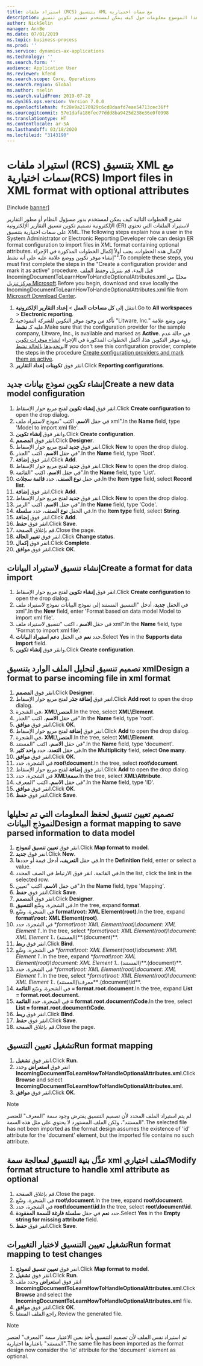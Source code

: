 ```yaml
---
title: استيراد ملفات (RCS) بتنسيق XML مع سمات اختيارية
description: يوفر هذا الموضوع معلومات حول كيف يمكن لمستخدم تصميم تكوين تنسيق ER لاستيراد الملفات بتنسيق XML والذي يحتوي على سمات اختيارية.
author: NickSelin
manager: AnnBe
ms.date: 07/01/2019
ms.topic: business-process
ms.prod: ''
ms.service: dynamics-ax-applications
ms.technology: ''
ms.search.form: ''
audience: Application User
ms.reviewer: kfend
ms.search.scope: Core, Operations
ms.search.region: Global
ms.author: nselin
ms.search.validFrom: 2019-07-28
ms.dyn365.ops.version: Version 7.0.0
ms.openlocfilehash: fc28e9a2170929c6cd8daafd7eae54713cec36ff
ms.sourcegitcommit: 57e1dafa186fec77ddd8ba9425d238e36e0f0998
ms.translationtype: HT
ms.contentlocale: ar-SA
ms.lasthandoff: 03/18/2020
ms.locfileid: "3143190"
---
```

# <a name="rcs-import-files-in-xml-format-with-optional-attributes"></a><span data-ttu-id="006d6-103">استيراد ملفات (RCS) بتنسيق XML مع سمات اختيارية</span><span class="sxs-lookup"><span data-stu-id="006d6-103">(RCS) Import files in XML format with optional attributes</span></span>

[!include [banner](../../includes/banner.md)]

<span data-ttu-id="006d6-104">تشرح الخطوات التالية كيف يمكن لمستخدم بدور مسؤول النظام أو مطور التقارير الإلكترونية تصميم تكوين تنسيق التقارير الإلكترونية (ER) لاستيراد الملفات التي تحتوي على سمات اختيارية بتنسيق XML.</span><span class="sxs-lookup"><span data-stu-id="006d6-104">The following steps explain how a user in the System Administrator or Electronic Reporting Developer role can design ER format configuration to import files in XML format containing optional attributes.</span></span> <span data-ttu-id="006d6-105">لإكمال هذه الخطوات، يجب أولاً إكمال الخطوات المذكورة في الإجراء "إنشاء موفر تكوين ووضع علامة عليه على أنه نشط".</span><span class="sxs-lookup"><span data-stu-id="006d6-105">To complete these steps, you must first complete the steps in the "Create a configuration provider and mark it as active" procedure.</span></span> <span data-ttu-id="006d6-106">قبل البدء، قم بتنزيل وحفظ الملف IncomingDocumentToLearnHowToHandleOptionalAttributes.xml محليًا من [مركز تنزيل Microsoft](https://go.microsoft.com/fwlink/?linkid=874684).</span><span class="sxs-lookup"><span data-stu-id="006d6-106">Before you begin, download and save locally the IncomingDocumentToLearnHowToHandleOptionalAttributes.xml file from [Microsoft Download Center](https://go.microsoft.com/fwlink/?linkid=874684).</span></span>

1.    <span data-ttu-id="006d6-107">انتقل إلى **كل مساحات العمل‬** > **إعداد التقارير الإلكترونية**.</span><span class="sxs-lookup"><span data-stu-id="006d6-107">Go to **All workspaces** > **Electronic reporting**.</span></span>
2.    <span data-ttu-id="006d6-108">تأكد من وجود موفر التكوين للشركة النموذجية "Litware, Inc." ومن وضع علامة عليه كـ **نشط**.</span><span class="sxs-lookup"><span data-stu-id="006d6-108">Make sure that the configuration provider for the sample company, Litware, Inc., is available and marked as **Active**.</span></span> <span data-ttu-id="006d6-109">في حالة عدم رؤية موفر التكوين هذا، أكمل الخطوات المذكورة في الإجراء [إنشاء موفرات تكوين وتحديدها بالحالة نشط‬](er-configuration-provider-mark-it-active-2016-11.md).</span><span class="sxs-lookup"><span data-stu-id="006d6-109">If you don't see this configuration provider, complete the steps in the procedure [Create configuration providers and mark them as active](er-configuration-provider-mark-it-active-2016-11.md).</span></span>
3.    <span data-ttu-id="006d6-110">انقر فوق **تكوينات إعداد التقارير‬**.</span><span class="sxs-lookup"><span data-stu-id="006d6-110">Click **Reporting configurations**.</span></span>

## <a name="create-a-new-data-model-configuration"></a><span data-ttu-id="006d6-111">إنشاء تكوين نموذج بيانات جديد</span><span class="sxs-lookup"><span data-stu-id="006d6-111">Create a new data model configuration</span></span>
1.    <span data-ttu-id="006d6-112">انقر فوق **إنشاء تكوين** لفتح مربع حوار الإسقاط‬.</span><span class="sxs-lookup"><span data-stu-id="006d6-112">Click **Create configuration** to open the drop dialog.</span></span>
2.    <span data-ttu-id="006d6-113">في حقل **الاسم**، اكتب "نموذج لاستيراد ملف xml".</span><span class="sxs-lookup"><span data-stu-id="006d6-113">In the **Name** field, type 'Model to import xml file'.</span></span>
3.    <span data-ttu-id="006d6-114">وانقر فوق **إنشاء تكوين**.</span><span class="sxs-lookup"><span data-stu-id="006d6-114">Click **Create configuration**.</span></span>
4.    <span data-ttu-id="006d6-115">انقر فوق **المصمم**.</span><span class="sxs-lookup"><span data-stu-id="006d6-115">Click **Designer**.</span></span>
5.    <span data-ttu-id="006d6-116">انقر فوق **جديد**  لفتح مربع حوار الإسقاط‬.</span><span class="sxs-lookup"><span data-stu-id="006d6-116">Click **New** to open the drop dialog.</span></span>
6.    <span data-ttu-id="006d6-117">في حقل **الاسم**، اكتب "الجذر"‬.</span><span class="sxs-lookup"><span data-stu-id="006d6-117">In the **Name** field, type 'Root'.</span></span>
7.    <span data-ttu-id="006d6-118">انقر فوق **إضافة**.</span><span class="sxs-lookup"><span data-stu-id="006d6-118">Click **Add**.</span></span>
8.    <span data-ttu-id="006d6-119">انقر فوق **جديد**  لفتح مربع حوار الإسقاط‬.</span><span class="sxs-lookup"><span data-stu-id="006d6-119">Click **New** to open the drop dialog.</span></span>
9.    <span data-ttu-id="006d6-120">في حقل **الاسم**، اكتب "القائمة"‬.</span><span class="sxs-lookup"><span data-stu-id="006d6-120">In the **Name** field, type 'List'.</span></span>
10.    <span data-ttu-id="006d6-121">في حقل **نوع الصنف**، حدد **قائمة سجلات**.</span><span class="sxs-lookup"><span data-stu-id="006d6-121">In the **Item type** field, select **Record list**.</span></span>
11.    <span data-ttu-id="006d6-122">انقر فوق **إضافة**.</span><span class="sxs-lookup"><span data-stu-id="006d6-122">Click **Add**.</span></span>
12.    <span data-ttu-id="006d6-123">انقر فوق **جديد**  لفتح مربع حوار الإسقاط‬.</span><span class="sxs-lookup"><span data-stu-id="006d6-123">Click **New** to open the drop dialog.</span></span>
13.    <span data-ttu-id="006d6-124">في حقل **الاسم**، اكتب "الرمز".</span><span class="sxs-lookup"><span data-stu-id="006d6-124">In the **Name** field, type 'Code'.</span></span>
14.    <span data-ttu-id="006d6-125">في الحقل **نوع الصنف**، حدد **سلسلة**.</span><span class="sxs-lookup"><span data-stu-id="006d6-125">In the **Item type** field, select **String**.</span></span>
15.    <span data-ttu-id="006d6-126">انقر فوق **إضافة**.</span><span class="sxs-lookup"><span data-stu-id="006d6-126">Click **Add**.</span></span>
16.    <span data-ttu-id="006d6-127">انقر فوق **حفظ**.</span><span class="sxs-lookup"><span data-stu-id="006d6-127">Click **Save**.</span></span>
17.    <span data-ttu-id="006d6-128">قم بإغلاق الصفحة.</span><span class="sxs-lookup"><span data-stu-id="006d6-128">Close the page.</span></span>
18.    <span data-ttu-id="006d6-129">انقر فوق **تغيير الحالة**.</span><span class="sxs-lookup"><span data-stu-id="006d6-129">Click **Change status**.</span></span>
19.    <span data-ttu-id="006d6-130">انقر فوق **إكمال**.</span><span class="sxs-lookup"><span data-stu-id="006d6-130">Click **Complete**.</span></span>
20.    <span data-ttu-id="006d6-131">انقر فوق **موافق**.</span><span class="sxs-lookup"><span data-stu-id="006d6-131">Click **OK**.</span></span>

## <a name="create-a-format-for-data-import"></a><span data-ttu-id="006d6-132">إنشاء تنسيق لاستيراد البيانات</span><span class="sxs-lookup"><span data-stu-id="006d6-132">Create a format for data import</span></span>
1.    <span data-ttu-id="006d6-133">انقر فوق **إنشاء تكوين** لفتح مربع حوار الإسقاط‬.</span><span class="sxs-lookup"><span data-stu-id="006d6-133">Click **Create configuration** to open the drop dialog.</span></span>
2.    <span data-ttu-id="006d6-134">في الحقل **جديد**، أدخل "التنسيق المستند إلى نموذج البيانات نموذج لاستيراد ملف xml".</span><span class="sxs-lookup"><span data-stu-id="006d6-134">In the **New** field, enter 'Format based on data model Model to import xml file'.</span></span>
3.    <span data-ttu-id="006d6-135">في حقل **الاسم** ، اكتب "تنسيق لاستيراد ملف xml".</span><span class="sxs-lookup"><span data-stu-id="006d6-135">In the **Name** field, type 'Format to import xml file'.</span></span>
4.    <span data-ttu-id="006d6-136">حدد **نعم** في الحقل **دعم استيراد البيانات**.</span><span class="sxs-lookup"><span data-stu-id="006d6-136">Select **Yes** in the **Supports data import** field.</span></span>
5.    <span data-ttu-id="006d6-137">وانقر فوق **إنشاء تكوين**.</span><span class="sxs-lookup"><span data-stu-id="006d6-137">Click **Create configuration**.</span></span>

## <a name="design-a-format-to-parse-incoming-file-in-xml-format"></a><span data-ttu-id="006d6-138">تصميم تنسيق لتحليل الملف الوارد بتنسيق xml</span><span class="sxs-lookup"><span data-stu-id="006d6-138">Design a format to parse incoming file in xml format</span></span>
1.    <span data-ttu-id="006d6-139">انقر فوق **المصمم**.</span><span class="sxs-lookup"><span data-stu-id="006d6-139">Click **Designer**.</span></span>
2.    <span data-ttu-id="006d6-140">انقر فوق **إضافة جذر** لفتح مربع حوار الإسقاط‬.</span><span class="sxs-lookup"><span data-stu-id="006d6-140">Click **Add root** to open the drop dialog.</span></span>
3.    <span data-ttu-id="006d6-141">في الشجرة، **XML\العنصر**.</span><span class="sxs-lookup"><span data-stu-id="006d6-141">In the tree, select **XML\Element**.</span></span>
4.    <span data-ttu-id="006d6-142">في حقل **الاسم**، اكتب "الجذر"‬.</span><span class="sxs-lookup"><span data-stu-id="006d6-142">In the **Name** field, type 'root'.</span></span>
5.    <span data-ttu-id="006d6-143">انقر فوق **موافق**.</span><span class="sxs-lookup"><span data-stu-id="006d6-143">Click **OK**.</span></span>
6.    <span data-ttu-id="006d6-144">انقر فوق **إضافة** لفتح مربع حوار الإسقاط.</span><span class="sxs-lookup"><span data-stu-id="006d6-144">Click **Add** to open the drop dialog.</span></span>
7.    <span data-ttu-id="006d6-145">في الشجرة، **XML\العنصر**.</span><span class="sxs-lookup"><span data-stu-id="006d6-145">In the tree, select **XML\Element**.</span></span>
8.    <span data-ttu-id="006d6-146">في حقل **الاسم**، اكتب "المستند".</span><span class="sxs-lookup"><span data-stu-id="006d6-146">In the **Name** field, type 'document'.</span></span>
9.    <span data-ttu-id="006d6-147">في حقل **التعدد**، حدد **واحد كثير‬**.</span><span class="sxs-lookup"><span data-stu-id="006d6-147">In the **Multiplicity** field, select **One many**.</span></span>
10.    <span data-ttu-id="006d6-148">انقر فوق **موافق**.</span><span class="sxs-lookup"><span data-stu-id="006d6-148">Click **OK**.</span></span>
11.    <span data-ttu-id="006d6-149">في الشجرة، حدد **root\document**.</span><span class="sxs-lookup"><span data-stu-id="006d6-149">In the tree, select **root\document**.</span></span>
12.    <span data-ttu-id="006d6-150">انقر فوق **إضافة** لفتح مربع حوار الإسقاط.</span><span class="sxs-lookup"><span data-stu-id="006d6-150">Click **Add** to open the drop dialog.</span></span>
13.    <span data-ttu-id="006d6-151">في الشجرة، حدد **XML\سمة**.</span><span class="sxs-lookup"><span data-stu-id="006d6-151">In the tree, select **XML\Attribute**.</span></span>
14.    <span data-ttu-id="006d6-152">في حقل **الاسم**، اكتب "المعرف".</span><span class="sxs-lookup"><span data-stu-id="006d6-152">In the **Name** field, type 'ID'.</span></span>
15.    <span data-ttu-id="006d6-153">انقر فوق **موافق**.</span><span class="sxs-lookup"><span data-stu-id="006d6-153">Click **OK**.</span></span>
16.    <span data-ttu-id="006d6-154">انقر فوق **حفظ**.</span><span class="sxs-lookup"><span data-stu-id="006d6-154">Click **Save**.</span></span>

## <a name="design-a-format-mapping-to-save-parsed-information-to-data-model"></a><span data-ttu-id="006d6-155">تصميم تعيين تنسيق لحفظ المعلومات التي تم تحليلها لنموذج البيانات</span><span class="sxs-lookup"><span data-stu-id="006d6-155">Design a format mapping to save parsed information to data model</span></span>
1. <span data-ttu-id="006d6-156">انقر فوق **تعيين تنسيق لنموذج‬**.</span><span class="sxs-lookup"><span data-stu-id="006d6-156">Click **Map format to model**.</span></span>
2. <span data-ttu-id="006d6-157">انقر فوق **جديد**.</span><span class="sxs-lookup"><span data-stu-id="006d6-157">Click **New**.</span></span>
3. <span data-ttu-id="006d6-158">في حقل **التعريف**، أدخل قيمة أو حددها.</span><span class="sxs-lookup"><span data-stu-id="006d6-158">In the **Definition** field, enter or select a value.</span></span>
4. <span data-ttu-id="006d6-159">في القائمة، انقر فوق الارتباط في الصف المحدد.</span><span class="sxs-lookup"><span data-stu-id="006d6-159">In the list, click the link in the selected row.</span></span>
5. <span data-ttu-id="006d6-160">في حقل **الاسم**، اكتب "تعيين".</span><span class="sxs-lookup"><span data-stu-id="006d6-160">In the **Name** field, type 'Mapping'.</span></span>
6. <span data-ttu-id="006d6-161">انقر فوق **حفظ**.</span><span class="sxs-lookup"><span data-stu-id="006d6-161">Click **Save**.</span></span>
7. <span data-ttu-id="006d6-162">انقر فوق **المصمم**.</span><span class="sxs-lookup"><span data-stu-id="006d6-162">Click **Designer**.</span></span>
8. <span data-ttu-id="006d6-163">في الشجرة، وسَّع **التنسيق**.</span><span class="sxs-lookup"><span data-stu-id="006d6-163">In the tree, expand **format**.</span></span>
9. <span data-ttu-id="006d6-164">في الشجرة، وسَّع **format\root: XML Element(root)**.</span><span class="sxs-lookup"><span data-stu-id="006d6-164">In the tree, expand **format\root: XML Element(root)**.</span></span>
10.    <span data-ttu-id="006d6-165">في الشجرة، حدد \**format\root: XML Element(root)\document: XML Element 1..*</span><span class="sxs-lookup"><span data-stu-id="006d6-165">In the tree, select \**format\root: XML Element(root)\document: XML Element 1..*</span></span> <span data-ttu-id="006d6-166">(المستند)\*\*.</span><span class="sxs-lookup"><span data-stu-id="006d6-166">(document)\*\*.</span></span>
11.    <span data-ttu-id="006d6-167">انقر فوق **ربط**.</span><span class="sxs-lookup"><span data-stu-id="006d6-167">Click **Bind**.</span></span>
12.    <span data-ttu-id="006d6-168">في الشجرة، وسَّع \**format\root: XML Element(root)\document: XML Element 1..*</span><span class="sxs-lookup"><span data-stu-id="006d6-168">In the tree, expand \**format\root: XML Element(root)\document: XML Element 1..*</span></span> <span data-ttu-id="006d6-169">(المستند)\*\*.</span><span class="sxs-lookup"><span data-stu-id="006d6-169">(document)\*\*.</span></span>
13.    <span data-ttu-id="006d6-170">في الشجرة، حدد \**format\root: XML Element(root)\document: XML Element 1..*</span><span class="sxs-lookup"><span data-stu-id="006d6-170">In the tree, select \**format\root: XML Element(root)\document: XML Element 1..*</span></span> <span data-ttu-id="006d6-171">(المستند)\معرف\*\*.</span><span class="sxs-lookup"><span data-stu-id="006d6-171">(document)\id\*\*.</span></span>
14.    <span data-ttu-id="006d6-172">في الشجرة، وسّع **القائمة = format.root.document**.</span><span class="sxs-lookup"><span data-stu-id="006d6-172">In the tree, expand **List = format.root.document**.</span></span>
15.    <span data-ttu-id="006d6-173">في الشجرة، حدد **القائمة = format.root.document\Code**.</span><span class="sxs-lookup"><span data-stu-id="006d6-173">In the tree, select **List = format.root.document\Code**.</span></span>
16.    <span data-ttu-id="006d6-174">انقر فوق **ربط**.</span><span class="sxs-lookup"><span data-stu-id="006d6-174">Click **Bind**.</span></span>
17.    <span data-ttu-id="006d6-175">انقر فوق **حفظ**.</span><span class="sxs-lookup"><span data-stu-id="006d6-175">Click **Save**.</span></span>
18.    <span data-ttu-id="006d6-176">قم بإغلاق الصفحة.</span><span class="sxs-lookup"><span data-stu-id="006d6-176">Close the page.</span></span>
 
## <a name="run-format-mapping"></a><span data-ttu-id="006d6-177">تشغيل تعيين التنسيق</span><span class="sxs-lookup"><span data-stu-id="006d6-177">Run format mapping</span></span>
1. <span data-ttu-id="006d6-178">انقر فوق **تشغيل**.</span><span class="sxs-lookup"><span data-stu-id="006d6-178">Click **Run**.</span></span>
2. <span data-ttu-id="006d6-179">انقر فوق **استعراض** وحدد **IncomingDocumentToLearnHowToHandleOptionalAttributes.xml**.</span><span class="sxs-lookup"><span data-stu-id="006d6-179">Click **Browse** and select **IncomingDocumentToLearnHowToHandleOptionalAttributes.xml**.</span></span>
3. <span data-ttu-id="006d6-180">انقر فوق **موافق**.</span><span class="sxs-lookup"><span data-stu-id="006d6-180">Click **OK**.</span></span>

> [!NOTE]
> <span data-ttu-id="006d6-181">لم يتم استيراد الملف المحدد لأن تصميم التنسيق يفترض وجود سمة "المعرف" للعنصر "المستند"، ولكن الملف المستورد لا يحتوي على مثل هذه السمة.</span><span class="sxs-lookup"><span data-stu-id="006d6-181">The selected file has not been imported as the format design assumes the existence of 'id' attribute for the 'document' element, but the imported file contains no such attribute.</span></span>

## <a name="modify-format-structure-to-handle-xml-attribute-as-optional"></a><span data-ttu-id="006d6-182">عدِّل بنية التنسيق لمعالجة سمة xml كملف اختياري</span><span class="sxs-lookup"><span data-stu-id="006d6-182">Modify format structure to handle xml attribute as optional</span></span>
1. <span data-ttu-id="006d6-183">قم بإغلاق الصفحة.</span><span class="sxs-lookup"><span data-stu-id="006d6-183">Close the page.</span></span>
2. <span data-ttu-id="006d6-184">في الشجرة، وسَّع **root\document**.</span><span class="sxs-lookup"><span data-stu-id="006d6-184">In the tree, expand **root\document**.</span></span>
3. <span data-ttu-id="006d6-185">في الشجرة، حدد **root\document\id**.</span><span class="sxs-lookup"><span data-stu-id="006d6-185">In the tree, select **root\document\id**.</span></span>
4. <span data-ttu-id="006d6-186">حدد **نعم** في حقل **سلسلة فارغة للسمة المفقودة**.</span><span class="sxs-lookup"><span data-stu-id="006d6-186">Select **Yes** in the **Empty string for missing attribute** field.</span></span>
5. <span data-ttu-id="006d6-187">انقر فوق **حفظ**.</span><span class="sxs-lookup"><span data-stu-id="006d6-187">Click **Save**.</span></span>
 
## <a name="run-format-mapping-to-test-changes"></a><span data-ttu-id="006d6-188">تشغيل تعيين التنسيق لاختبار التغييرات</span><span class="sxs-lookup"><span data-stu-id="006d6-188">Run format mapping to test changes</span></span>
1. <span data-ttu-id="006d6-189">انقر فوق **تعيين تنسيق لنموذج‬**.</span><span class="sxs-lookup"><span data-stu-id="006d6-189">Click **Map format to model**.</span></span>
2. <span data-ttu-id="006d6-190">انقر فوق **تشغيل**.</span><span class="sxs-lookup"><span data-stu-id="006d6-190">Click **Run**.</span></span>
3. <span data-ttu-id="006d6-191">انقر فوق **استعراض** وحدد ملف **IncomingDocumentToLearnHowToHandleOptionalAttributes.xml**.</span><span class="sxs-lookup"><span data-stu-id="006d6-191">Click **Browse** and select the **IncomingDocumentToLearnHowToHandleOptionalAttributes.xml** file.</span></span>
4. <span data-ttu-id="006d6-192">انقر فوق **موافق**.</span><span class="sxs-lookup"><span data-stu-id="006d6-192">Click **OK**.</span></span>
5. <span data-ttu-id="006d6-193">راجع الملف المنشأ.</span><span class="sxs-lookup"><span data-stu-id="006d6-193">Review the generated file.</span></span> 

> [!NOTE]
> <span data-ttu-id="006d6-194">تم استيراد نفس الملف لأن تصميم التنسيق يأخذ بعين الاعتبار سمة "المعرف" لعنصر "المستند" باعتبارها اختيارية.</span><span class="sxs-lookup"><span data-stu-id="006d6-194">The same file has been imported as the format design now consider the 'id' attribute for the 'document' element as optional.</span></span>
